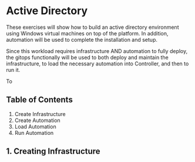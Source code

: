 # Active Directory
These exercises will show how to build an active directory environment using Windows virtual machines on top of the platform. In addition, automation will be used to complete the installation and setup.

Since this workload requires infrastructure AND automation to fully deploy, the gitops functionally will be used to both deploy and maintain the infrastructure, to load the necessary automation into Controller, and then to run it.

To 

## Table of Contents
1. Create Infrastructure
2. Create Automation
3. Load Automation
4. Run Automation

## 1. Creating Infrastructure
